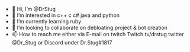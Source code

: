 - 👋 Hi, I’m @DrStug
- 👀 I’m interested in c++ c c# java and python 
- 🌱 I’m currently learning ruby 
- 💞️ I’m looking to collaborate on debloating project & bot creation 
- 📫 How to reach me either via E-mail on twitch Twitch.tv/drstug  twitter @Dr_Stug or Discord under Dr.Stug#1817

<!---
DrStug/DrStug is a ✨ special ✨ repository because its `README.md` (this file) appears on your GitHub profile.
You can click the Preview link to take a look at your changes.
--->
